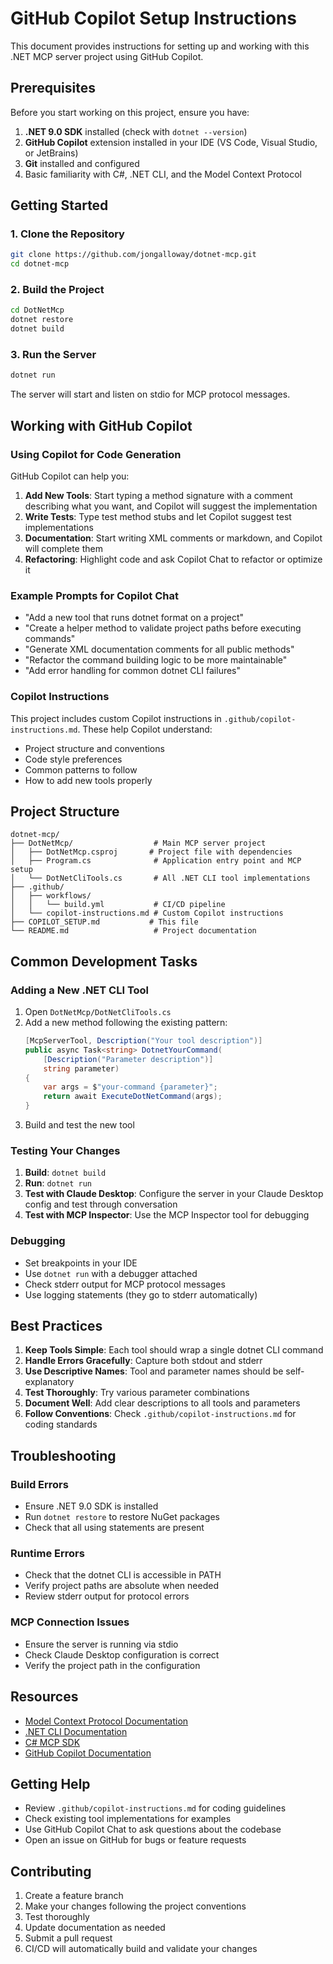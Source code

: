 # GitHub Copilot Setup Instructions

This document provides instructions for setting up and working with this .NET MCP server project using GitHub Copilot.

## Prerequisites

Before you start working on this project, ensure you have:

1. **.NET 9.0 SDK** installed (check with `dotnet --version`)
2. **GitHub Copilot** extension installed in your IDE (VS Code, Visual Studio, or JetBrains)
3. **Git** installed and configured
4. Basic familiarity with C#, .NET CLI, and the Model Context Protocol

## Getting Started

### 1. Clone the Repository

```bash
git clone https://github.com/jongalloway/dotnet-mcp.git
cd dotnet-mcp
```

### 2. Build the Project

```bash
cd DotNetMcp
dotnet restore
dotnet build
```

### 3. Run the Server

```bash
dotnet run
```

The server will start and listen on stdio for MCP protocol messages.

## Working with GitHub Copilot

### Using Copilot for Code Generation

GitHub Copilot can help you:

1. **Add New Tools**: Start typing a method signature with a comment describing what you want, and Copilot will suggest the implementation
2. **Write Tests**: Type test method stubs and let Copilot suggest test implementations
3. **Documentation**: Start writing XML comments or markdown, and Copilot will complete them
4. **Refactoring**: Highlight code and ask Copilot Chat to refactor or optimize it

### Example Prompts for Copilot Chat

- "Add a new tool that runs dotnet format on a project"
- "Create a helper method to validate project paths before executing commands"
- "Generate XML documentation comments for all public methods"
- "Refactor the command building logic to be more maintainable"
- "Add error handling for common dotnet CLI failures"

### Copilot Instructions

This project includes custom Copilot instructions in `.github/copilot-instructions.md`. These help Copilot understand:

- Project structure and conventions
- Code style preferences
- Common patterns to follow
- How to add new tools properly

## Project Structure

```
dotnet-mcp/
├── DotNetMcp/                  # Main MCP server project
│   ├── DotNetMcp.csproj       # Project file with dependencies
│   ├── Program.cs              # Application entry point and MCP setup
│   └── DotNetCliTools.cs       # All .NET CLI tool implementations
├── .github/
│   ├── workflows/
│   │   └── build.yml           # CI/CD pipeline
│   └── copilot-instructions.md # Custom Copilot instructions
├── COPILOT_SETUP.md           # This file
└── README.md                   # Project documentation
```

## Common Development Tasks

### Adding a New .NET CLI Tool

1. Open `DotNetMcp/DotNetCliTools.cs`
2. Add a new method following the existing pattern:
   ```csharp
   [McpServerTool, Description("Your tool description")]
   public async Task<string> DotnetYourCommand(
       [Description("Parameter description")]
       string parameter)
   {
       var args = $"your-command {parameter}";
       return await ExecuteDotNetCommand(args);
   }
   ```
3. Build and test the new tool

### Testing Your Changes

1. **Build**: `dotnet build`
2. **Run**: `dotnet run`
3. **Test with Claude Desktop**: Configure the server in your Claude Desktop config and test through conversation
4. **Test with MCP Inspector**: Use the MCP Inspector tool for debugging

### Debugging

- Set breakpoints in your IDE
- Use `dotnet run` with a debugger attached
- Check stderr output for MCP protocol messages
- Use logging statements (they go to stderr automatically)

## Best Practices

1. **Keep Tools Simple**: Each tool should wrap a single dotnet CLI command
2. **Handle Errors Gracefully**: Capture both stdout and stderr
3. **Use Descriptive Names**: Tool and parameter names should be self-explanatory
4. **Test Thoroughly**: Try various parameter combinations
5. **Document Well**: Add clear descriptions to all tools and parameters
6. **Follow Conventions**: Check `.github/copilot-instructions.md` for coding standards

## Troubleshooting

### Build Errors

- Ensure .NET 9.0 SDK is installed
- Run `dotnet restore` to restore NuGet packages
- Check that all using statements are present

### Runtime Errors

- Check that the dotnet CLI is accessible in PATH
- Verify project paths are absolute when needed
- Review stderr output for protocol errors

### MCP Connection Issues

- Ensure the server is running via stdio
- Check Claude Desktop configuration is correct
- Verify the project path in the configuration

## Resources

- [Model Context Protocol Documentation](https://modelcontextprotocol.io/)
- [.NET CLI Documentation](https://learn.microsoft.com/en-us/dotnet/core/tools/)
- [C# MCP SDK](https://github.com/modelcontextprotocol/csharp-sdk)
- [GitHub Copilot Documentation](https://docs.github.com/en/copilot)

## Getting Help

- Review `.github/copilot-instructions.md` for coding guidelines
- Check existing tool implementations for examples
- Use GitHub Copilot Chat to ask questions about the codebase
- Open an issue on GitHub for bugs or feature requests

## Contributing

1. Create a feature branch
2. Make your changes following the project conventions
3. Test thoroughly
4. Update documentation as needed
5. Submit a pull request
6. CI/CD will automatically build and validate your changes